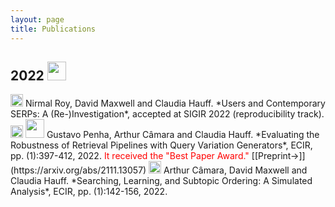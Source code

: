 ```yaml
---
layout: page
title: Publications
---
```


## 2022 <img src="../assets/img2/award.png" height="30px">

<img src="../assets/img2/conference-paper.png" height="20px"> 
Nirmal Roy, David Maxwell and Claudia Hauff. *Users and Contemporary SERPs: A (Re-)Investigation*, accepted at SIGIR 2022 (reproducibility track).

<img src="../assets/img2/conference-paper.png" height="20px"> 
<img src="../assets/img2/award.png" height="30px">
Gustavo Penha, Arthur Câmara and Claudia Hauff. *Evaluating the Robustness of Retrieval Pipelines with Query Variation Generators*, ECIR, pp. (1):397-412, 2022. <span style="color:red">It received the "Best Paper Award."</span> [[Preprint&#8594;]](https://arxiv.org/abs/2111.13057)

<img src="../assets/img2/conference-paper.png" height="20px"> 
Arthur Câmara, David Maxwell and Claudia Hauff. *Searching, Learning, and Subtopic Ordering: A Simulated Analysis*, ECIR, pp. (1):142-156, 2022.
